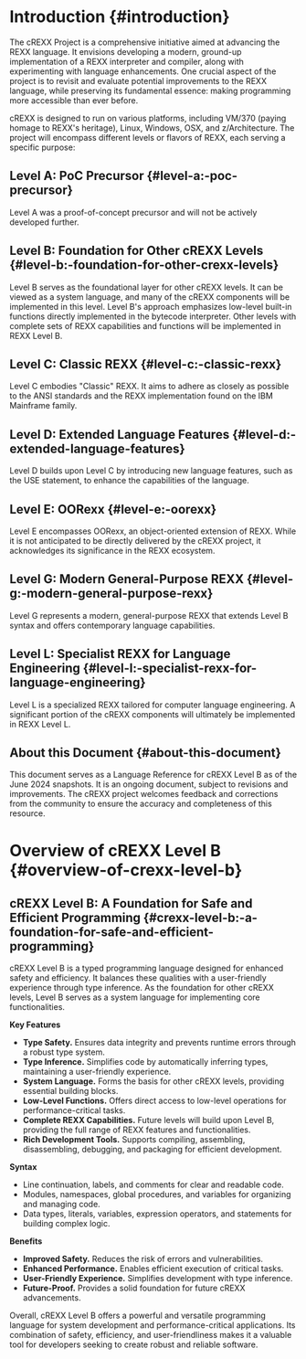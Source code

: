 # Introduction {#introduction}

The cREXX Project is a comprehensive initiative aimed at advancing the REXX language. It envisions developing a modern, ground-up implementation of a REXX interpreter and compiler, along with experimenting with language enhancements. One crucial aspect of the project is to revisit and evaluate potential improvements to the REXX language, while preserving its fundamental essence: making programming more accessible than ever before.

cREXX is designed to run on various platforms, including VM/370 (paying homage to REXX's heritage), Linux, Windows, OSX, and z/Architecture. The project will encompass different levels or flavors of REXX, each serving a specific purpose:

## **Level A: PoC Precursor** {#level-a:-poc-precursor}

Level A was a proof-of-concept precursor and will not be actively developed further.

## **Level B: Foundation for Other cREXX Levels** {#level-b:-foundation-for-other-crexx-levels}

Level B serves as the foundational layer for other cREXX levels. It can be viewed as a system language, and many of the cREXX components will be implemented in this level. Level B's approach emphasizes low-level built-in functions directly implemented in the bytecode interpreter. Other levels with complete sets of REXX capabilities and functions will be implemented in REXX Level B.

## **Level C: Classic REXX** {#level-c:-classic-rexx}

Level C embodies "Classic" REXX. It aims to adhere as closely as possible to the ANSI standards and the REXX implementation found on the IBM Mainframe family.

## **Level D: Extended Language Features** {#level-d:-extended-language-features}

Level D builds upon Level C by introducing new language features, such as the USE statement, to enhance the capabilities of the language.

## **Level E: OORexx** {#level-e:-oorexx}

Level E encompasses OORexx, an object-oriented extension of REXX. While it is not anticipated to be directly delivered by the cREXX project, it acknowledges its significance in the REXX ecosystem.

## **Level G: Modern General-Purpose REXX** {#level-g:-modern-general-purpose-rexx}

Level G represents a modern, general-purpose REXX that extends Level B syntax and offers contemporary language capabilities.

## **Level L: Specialist REXX for Language Engineering** {#level-l:-specialist-rexx-for-language-engineering}

Level L is a specialized REXX tailored for computer language engineering. A significant portion of the cREXX components will ultimately be implemented in REXX Level L.

## **About this Document** {#about-this-document}

This document serves as a Language Reference for cREXX Level B as of the June 2024 snapshots. It is an ongoing document, subject to revisions and improvements. The cREXX project welcomes feedback and corrections from the community to ensure the accuracy and completeness of this resource.

# 

# Overview of cREXX Level B {#overview-of-crexx-level-b}

## **cREXX Level B: A Foundation for Safe and Efficient Programming** {#crexx-level-b:-a-foundation-for-safe-and-efficient-programming}

cREXX Level B is a typed programming language designed for enhanced safety and efficiency. It balances these qualities with a user-friendly experience through type inference. As the foundation for other cREXX levels, Level B serves as a system language for implementing core functionalities.

**Key Features**

* **Type Safety.** Ensures data integrity and prevents runtime errors through a robust type system.  
* **Type Inference.** Simplifies code by automatically inferring types, maintaining a user-friendly experience.  
* **System Language.** Forms the basis for other cREXX levels, providing essential building blocks.  
* **Low-Level Functions.** Offers direct access to low-level operations for performance-critical tasks.  
* **Complete REXX Capabilities.** Future levels will build upon Level B, providing the full range of REXX features and functionalities.  
* **Rich Development Tools.** Supports compiling, assembling, disassembling, debugging, and packaging for efficient development.

**Syntax**

* Line continuation, labels, and comments for clear and readable code.  
* Modules, namespaces, global procedures, and variables for organizing and managing code.  
* Data types, literals, variables, expression operators, and statements for building complex logic.

**Benefits**

* **Improved Safety.** Reduces the risk of errors and vulnerabilities.  
* **Enhanced Performance.** Enables efficient execution of critical tasks.  
* **User-Friendly Experience.** Simplifies development with type inference.  
* **Future-Proof.** Provides a solid foundation for future cREXX advancements.

Overall, cREXX Level B offers a powerful and versatile programming language for system development and performance-critical applications. Its combination of safety, efficiency, and user-friendliness makes it a valuable tool for developers seeking to create robust and reliable software.

